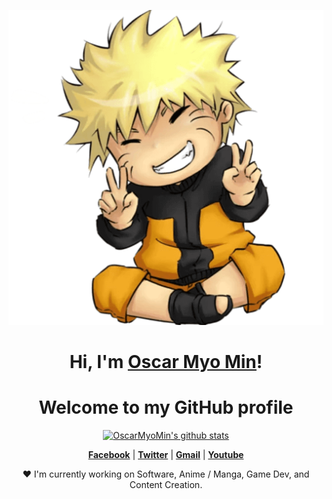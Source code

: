 <p align="center">
  <a href="#"><img src="pngwing.com.png" alt="Oscar Myo Min Banner"></a>
</p>

<h1 align="center">Hi, I'm <a href="https://www.facebook.com/oscar.m.min.1">Oscar Myo Min</a>!</h1>
<h1 align="center">Welcome to my GitHub profile</h1>

<p align="center">
  <a href="#"><img src="https://github-readme-stats.vercel.app/api?username=OscarMyoMin&hide_border=true&show_icons=true" alt="OscarMyoMin's github stats"></a>
</p>

<p align="center">
  <strong><a href="https://www.facebook.com/oscar.m.min.1">Facebook</a></strong> |
  <strong><a href="#">Twitter</a></strong> |
  <strong><a href="mailto:oscarmyomin@gmail.com">Gmail</a></strong> |
  <strong><a href="#">Youtube</a></strong>
</p>

<p align="center">❤ I'm currently working on Software, Anime / Manga, Game Dev, and Content Creation.</p>
